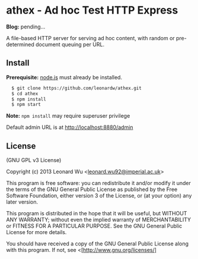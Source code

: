 # athex - Ad hoc Test HTTP Express

**Blog:** pending...

A file-based HTTP server for serving ad hoc content, with random or pre-determined
document queuing per URL.


## Install

**Prerequisite:** [node.js](http://nodejs.org/) must already be installed.

```sh
  $ git clone https://github.com/leonardw/athex.git
  $ cd athex
  $ npm install
  $ npm start
```

**Note:** `npm install` may require superuser privilege

Default admin URL is at [http://localhost:8880/admin](http://localhost:8880/admin)



## License
(GNU GPL v3 License)

Copyright (c) 2013 Leonard Wu <[leonard.wu92@imperial.ac.uk](mailto:leonard.wu92@imperial.ac.uk)>

This program is free software: you can redistribute it and/or modify
it under the terms of the GNU General Public License as published by
the Free Software Foundation, either version 3 of the License, or
(at your option) any later version.

This program is distributed in the hope that it will be useful,
but WITHOUT ANY WARRANTY; without even the implied warranty of
MERCHANTABILITY or FITNESS FOR A PARTICULAR PURPOSE.  See the
GNU General Public License for more details.

You should have received a copy of the GNU General Public License
along with this program.  If not, see <[http://www.gnu.org/licenses/](http://www.gnu.org/licenses/)>.
